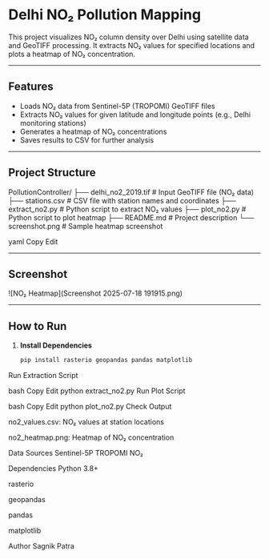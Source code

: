 # Delhi NO₂ Pollution Mapping

This project visualizes NO₂ column density over Delhi using satellite data and GeoTIFF processing. It extracts NO₂ values for specified locations and plots a heatmap of NO₂ concentration.

---

## Features

- Loads NO₂ data from Sentinel-5P (TROPOMI) GeoTIFF files
- Extracts NO₂ values for given latitude and longitude points (e.g., Delhi monitoring stations)
- Generates a heatmap of NO₂ concentrations
- Saves results to CSV for further analysis

---

##  Project Structure

PollutionController/
├── delhi_no2_2019.tif # Input GeoTIFF file (NO₂ data)
├── stations.csv # CSV file with station names and coordinates
├── extract_no2.py # Python script to extract NO₂ values
├── plot_no2.py # Python script to plot heatmap
├── README.md # Project description
└── screenshot.png # Sample heatmap screenshot

yaml
Copy
Edit

---

##  Screenshot

![NO₂ Heatmap](Screenshot 2025-07-18 191915.png)

---

##  How to Run

1. **Install Dependencies**  
   ```bash
   pip install rasterio geopandas pandas matplotlib
Run Extraction Script

bash
Copy
Edit
python extract_no2.py
Run Plot Script

bash
Copy
Edit
python plot_no2.py
Check Output

no2_values.csv: NO₂ values at station locations

no2_heatmap.png: Heatmap of NO₂ concentration

 Data Sources
Sentinel-5P TROPOMI NO₂

 Dependencies
Python 3.8+

rasterio

geopandas

pandas

matplotlib

 Author
Sagnik Patra
